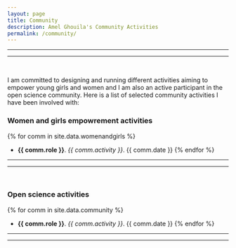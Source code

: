 ```yaml
---
layout: page
title: Community
description: Amel Ghouila's Community Activities
permalink: /community/
---
```


***
***
<br>

I am committed to designing and running different activities aiming to empower young girls and women and I am also an active participant in the open science community. Here is a list of selected community activities I have been involved with:

### Women and girls empowrement activities

{% for comm in site.data.womenandgirls %}
- **{{ comm.role }}**. *{{ comm.activity }}*. {{ comm.date }}
{% endfor %}

***
***
<br>

### Open science activities

{% for comm in site.data.community %}
- **{{ comm.role }}**. *{{ comm.activity }}*. {{ comm.date }}
{% endfor %}

***
***
